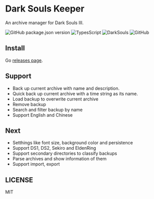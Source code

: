# Dark Souls Keeper

An archive manager for Dark Souls III.

![GitHub package.json version](https://img.shields.io/github/package-json/v/Gu-Miao/dark-souls-keeper?style=flat)
![TypesScript](https://img.shields.io/badge/lang-typescript-blue?style=flat)
![DarkSouls](https://img.shields.io/badge/topic-darksouls-red?style=flat)
![GitHub](https://img.shields.io/github/license/Gu-Miao/dark-souls-keeper)

## Install

Go [releases page](https://github.com/Gu-Miao/dark-souls-keeper/releases).

## Support

- Back up current archive with name and description.
- Quick back up current archive with a time string as its name.
- Load backup to overwrite current archive
- Remove backup
- Search and filter backup by name
- Support English and Chinese

## Next

- Setthings like font size, background color and persistence
- Support DS1, DS2, Sekiro and EldenRing
- Support secondary directories to classify backups
- Parse archives and show information of them
- Support import, export

## LICENSE

MIT
